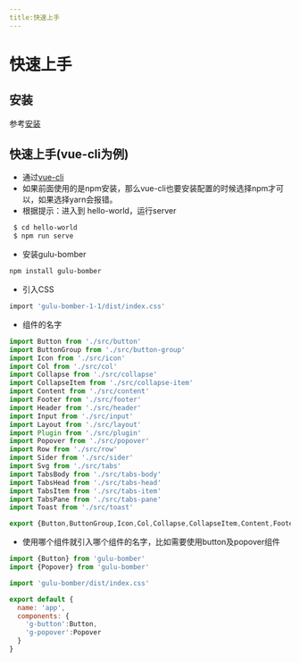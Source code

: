 ```yaml
---
title:快速上手
---
```

# 快速上手

## 安装
参考[安装](../install)

## 快速上手(vue-cli为例)
* 通过[vue-cli](https://cli.vuejs.org/zh/guide/installation.html)
* 如果前面使用的是npm安装，那么vue-cli也要安装配置的时候选择npm才可以，如果选择yarn会报错。
* 根据提示：进入到 hello-world，运行server
```sh
 $ cd hello-world
 $ npm run serve
```
* 安装gulu-bomber
```sh
npm install gulu-bomber
```

* 引入CSS
```sh
import 'gulu-bomber-1-1/dist/index.css'
```
* 组件的名字
```js
import Button from './src/button'
import ButtonGroup from './src/button-group'
import Icon from './src/icon'
import Col from './src/col'
import Collapse from './src/collapse'
import CollapseItem from './src/collapse-item'
import Content from './src/content'
import Footer from './src/footer'
import Header from './src/header'
import Input from './src/input'
import Layout from './src/layout'
import Plugin from './src/plugin'
import Popover from './src/popover'
import Row from './src/row'
import Sider from './src/sider'
import Svg from './src/tabs'
import TabsBody from './src/tabs-body'
import TabsHead from './src/tabs-head'
import TabsItem from './src/tabs-item'
import TabsPane from './src/tabs-pane'
import Toast from './src/toast'

export {Button,ButtonGroup,Icon,Col,Collapse,CollapseItem,Content,Footer,Header,Input,Layout,Plugin,Popover,Row,Sider,Svg,TabsBody,TabsHead,TabsItem,TabsPane,Toast}
```
* 使用哪个组件就引入哪个组件的名字，比如需要使用button及popover组件
```js
import {Button} from 'gulu-bomber'
import {Popover} from 'gulu-bomber'

import 'gulu-bomber/dist/index.css'

export default {
  name: 'app',
  components: {
    'g-button':Button,
    'g-popover':Popover
  }
}
```



